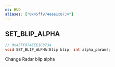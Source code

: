 ```yaml
---
ns: HUD
aliases: ["0x45ff974eee1c8734"]
---
```

## SET_BLIP_ALPHA

```c
// 0x45FF974EEE1C8734
void SET_BLIP_ALPHA(Blip blip, int alpha_param);
```

Change Radar blip alpha

